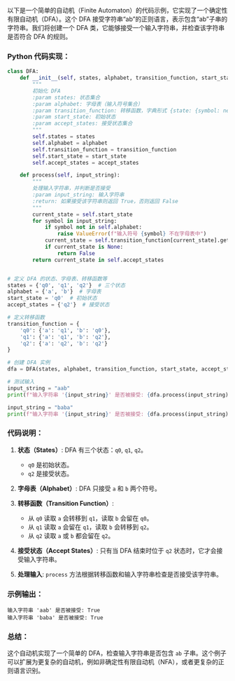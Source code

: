 以下是一个简单的自动机（Finite Automaton）的代码示例，它实现了一个确定性有限自动机（DFA）。这个 DFA 接受字符串“ab”的正则语言，表示包含“ab”子串的字符串。我们将创建一个 DFA 类，它能够接受一个输入字符串，并检查该字符串是否符合 DFA 的规则。

### Python 代码实现：

```python
class DFA:
    def __init__(self, states, alphabet, transition_function, start_state, accept_states):
        """
        初始化 DFA
        :param states: 状态集合
        :param alphabet: 字母表（输入符号集合）
        :param transition_function: 转移函数，字典形式 {state: {symbol: next_state}}
        :param start_state: 初始状态
        :param accept_states: 接受状态集合
        """
        self.states = states
        self.alphabet = alphabet
        self.transition_function = transition_function
        self.start_state = start_state
        self.accept_states = accept_states

    def process(self, input_string):
        """
        处理输入字符串，并判断是否接受
        :param input_string: 输入字符串
        :return: 如果接受该字符串则返回 True，否则返回 False
        """
        current_state = self.start_state
        for symbol in input_string:
            if symbol not in self.alphabet:
                raise ValueError(f"输入符号 {symbol} 不在字母表中")
            current_state = self.transition_function[current_state].get(symbol)
            if current_state is None:
                return False
        return current_state in self.accept_states


# 定义 DFA 的状态、字母表、转移函数等
states = {'q0', 'q1', 'q2'}  # 三个状态
alphabet = {'a', 'b'}  # 字母表
start_state = 'q0'  # 初始状态
accept_states = {'q2'}  # 接受状态

# 定义转移函数
transition_function = {
    'q0': {'a': 'q1', 'b': 'q0'},
    'q1': {'a': 'q1', 'b': 'q2'},
    'q2': {'a': 'q2', 'b': 'q2'}
}

# 创建 DFA 实例
dfa = DFA(states, alphabet, transition_function, start_state, accept_states)

# 测试输入
input_string = "aab"
print(f"输入字符串 '{input_string}' 是否被接受: {dfa.process(input_string)}")

input_string = "baba"
print(f"输入字符串 '{input_string}' 是否被接受: {dfa.process(input_string)}")
```

### 代码说明：

1. **状态（States）**: DFA 有三个状态：`q0`, `q1`, `q2`。

   * `q0` 是初始状态。
   * `q2` 是接受状态。

2. **字母表（Alphabet）**: DFA 只接受 `a` 和 `b` 两个符号。

3. **转移函数（Transition Function）**:

   * 从 `q0` 读取 `a` 会转移到 `q1`，读取 `b` 会留在 `q0`。
   * 从 `q1` 读取 `a` 会留在 `q1`，读取 `b` 会转移到 `q2`。
   * 从 `q2` 读取 `a` 或 `b` 都会留在 `q2`。

4. **接受状态（Accept States）**: 只有当 DFA 结束时位于 `q2` 状态时，它才会接受输入字符串。

5. **处理输入**: `process` 方法根据转移函数和输入字符串检查是否接受该字符串。

### 示例输出：

```
输入字符串 'aab' 是否被接受: True
输入字符串 'baba' 是否被接受: True
```

### 总结：

这个自动机实现了一个简单的 DFA，检查输入字符串是否包含 `ab` 子串。这个例子可以扩展为更复杂的自动机，例如非确定性有限自动机（NFA），或者更复杂的正则语言识别。
